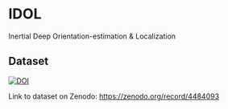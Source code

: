 # IDOL
Inertial Deep Orientation-estimation &amp; Localization

## Dataset
[![DOI](https://zenodo.org/badge/DOI/10.5281/zenodo.4484093.svg)](https://doi.org/10.5281/zenodo.4484093)

Link to dataset on Zenodo: https://zenodo.org/record/4484093
